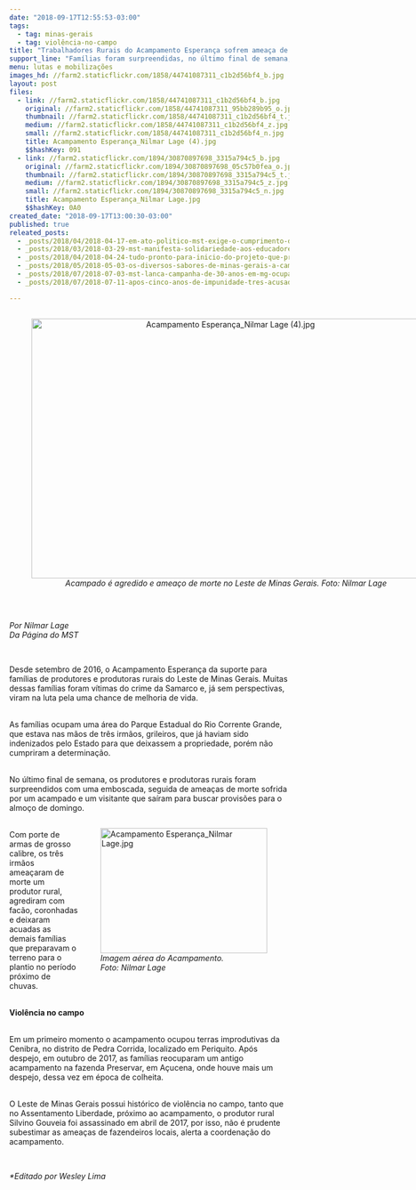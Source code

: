```yaml
---
date: "2018-09-17T12:55:53-03:00"
tags:
  - tag: minas-gerais
  - tag: violência-no-campo
title: "Trabalhadores Rurais do Acampamento Esperança sofrem ameaça de morte "
support_line: "Famílias foram surpreendidas, no último final de semana, com uma emboscada"
menu: lutas e mobilizações
images_hd: //farm2.staticflickr.com/1858/44741087311_c1b2d56bf4_b.jpg
layout: post
files:
  - link: //farm2.staticflickr.com/1858/44741087311_c1b2d56bf4_b.jpg
    original: //farm2.staticflickr.com/1858/44741087311_95bb289b95_o.jpg
    thumbnail: //farm2.staticflickr.com/1858/44741087311_c1b2d56bf4_t.jpg
    medium: //farm2.staticflickr.com/1858/44741087311_c1b2d56bf4_z.jpg
    small: //farm2.staticflickr.com/1858/44741087311_c1b2d56bf4_n.jpg
    title: Acampamento Esperança_Nilmar Lage (4).jpg
    $$hashKey: 091
  - link: //farm2.staticflickr.com/1894/30870897698_3315a794c5_b.jpg
    original: //farm2.staticflickr.com/1894/30870897698_05c57b0fea_o.jpg
    thumbnail: //farm2.staticflickr.com/1894/30870897698_3315a794c5_t.jpg
    medium: //farm2.staticflickr.com/1894/30870897698_3315a794c5_z.jpg
    small: //farm2.staticflickr.com/1894/30870897698_3315a794c5_n.jpg
    title: Acampamento Esperança_Nilmar Lage.jpg
    $$hashKey: 0A0
created_date: "2018-09-17T13:00:30-03:00"
published: true
releated_posts:
  - _posts/2018/04/2018-04-17-em-ato-politico-mst-exige-o-cumprimento-dos-compromissos-do-governo-de-minas-gerais.md
  - _posts/2018/03/2018-03-29-mst-manifesta-solidariedade-aos-educadores-no-sind-ute-mg.md
  - _posts/2018/04/2018-04-24-tudo-pronto-para-inicio-do-projeto-que-promete-alfabetizar-1500-adultos-em-minas-gerais.md
  - _posts/2018/05/2018-05-03-os-diversos-sabores-de-minas-gerais-a-caminho-da-feira-nacional.md
  - _posts/2018/07/2018-07-03-mst-lanca-campanha-de-30-anos-em-mg-ocupando-as-terras-de-eike-batista.md
  - _posts/2018/07/2018-07-11-apos-cinco-anos-de-impunidade-tres-acusados-de-assassinar-o-militante-fabio-santos-sao-presos.md

---
```

<div style="text-align:center">
<figure class="image" style="display:inline-block"><img alt="Acampamento Esperança_Nilmar Lage (4).jpg" height="467" src="//farm2.staticflickr.com/1858/44741087311_c1b2d56bf4_b.jpg" width="700" />
<figcaption><em>Acampado &eacute; agredido e amea&ccedil;o de morte no Leste de Minas Gerais. Foto: Nilmar Lage</em></figcaption>
</figure>
</div>

<p>&nbsp;</p>

<p><em>Por Nilmar Lage<br />
Da P&aacute;gina do MST</em></p>

<p>&nbsp;</p>

<p>Desde setembro de 2016, o Acampamento Esperan&ccedil;a da suporte para fam&iacute;lias de produtores e produtoras rurais do Leste de Minas Gerais. Muitas dessas fam&iacute;lias foram v&iacute;timas do crime da Samarco e, j&aacute; sem perspectivas, viram na luta pela uma chance de melhoria de vida.</p>

<p><br />
As fam&iacute;lias ocupam uma &aacute;rea do Parque Estadual do Rio Corrente Grande, que estava nas m&atilde;os de tr&ecirc;s irm&atilde;os, grileiros, que j&aacute; haviam sido indenizados pelo Estado para que deixassem a propriedade, por&eacute;m n&atilde;o cumpriram a determina&ccedil;&atilde;o.</p>

<p><br />
No &uacute;ltimo final de semana, os produtores e produtoras rurais foram surpreendidos com uma emboscada, seguida de amea&ccedil;as de morte sofrida por um acampado e um visitante que sa&iacute;ram para buscar provis&otilde;es para o almo&ccedil;o de domingo.&nbsp;</p>

<figure class="image" style="float:right"><img alt="Acampamento Esperança_Nilmar Lage.jpg" height="225" src="//farm2.staticflickr.com/1894/30870897698_3315a794c5_b.jpg" width="300" />
<figcaption><em>Imagem a&eacute;rea do Acampamento.&nbsp;<br />
Foto: Nilmar Lage</em>&nbsp;</figcaption>
</figure>

<p><br />
Com porte de armas de grosso calibre, os tr&ecirc;s irm&atilde;os amea&ccedil;aram de morte um produtor rural, agrediram com fac&atilde;o, coronhadas e deixaram acuadas as demais fam&iacute;lias que preparavam o terreno para o plantio no per&iacute;odo pr&oacute;ximo de chuvas.&nbsp;</p>

<p><br />
<strong>Viol&ecirc;ncia no campo</strong></p>

<p><br />
Em um primeiro momento o acampamento ocupou terras improdutivas da Cenibra, no distrito de Pedra Corrida, localizado em Periquito. Ap&oacute;s despejo, em outubro de 2017, as fam&iacute;lias reocuparam um antigo acampamento na fazenda Preservar, em A&ccedil;ucena, onde houve mais um despejo, dessa vez em &eacute;poca de colheita.&nbsp;&nbsp;</p>

<p><br />
O Leste de Minas Gerais possui hist&oacute;rico de viol&ecirc;ncia no campo, tanto que no Assentamento Liberdade, pr&oacute;ximo ao acampamento, o produtor rural Silvino Gouveia foi assassinado em abril de 2017, por isso, n&atilde;o &eacute; prudente subestimar as amea&ccedil;as de fazendeiros locais, alerta a coordena&ccedil;&atilde;o do acampamento.&nbsp;</p>

<p>&nbsp;</p>

<p><em>*Editado por Wesley Lima</em></p>

